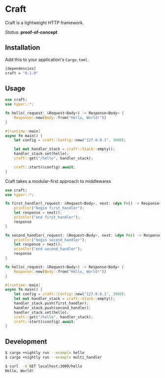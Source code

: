 # Craft
Craft is a lightweight HTTP framework.

*Status:* **proof-of-concept**

## Installation
Add this to your application's `Cargo.toml`.
```sh
[dependencies]
craft = "0.1.0"
```

## Usage
```rust
use craft;
use hyper::*;

fn hello(_request: &Request<Body>) -> Response<Body> {
    Response::new(Body::from("Hello, World!"))
}

#[runtime::main]
async fn main() {
    let config = craft::Config::new("127.0.0.1", 3000);

    let mut handler_stack = craft::Stack::empty();
    handler_stack.set(hello);
    craft::get("/hello", handler_stack);    

    craft::start(&config).await;
}
```

Craft takes a modular-first approach to middlewares
```rust
use craft;
use hyper::*;

fn first_handler(_request: &Request<Body>, next: &dyn Fn() -> Response<Body>) -> Response<Body> {
    println!("begin first_handler");
    let response = next();
    println!("end first_handler");
    response
}

fn second_handler(_request: &Request<Body>, next: &dyn Fn() -> Response<Body>) -> Response<Body> {
    println!("begin second_handler");
    let response = next();
    println!("end second_handler");
    response
}

fn hello(_request: &Request<Body>) -> Response<Body> {
    Response::new(Body::from("Hello, World!"))
}

#[runtime::main]
async fn main() {
    let config = craft::Config::new("127.0.0.1", 3000);
    let mut handler_stack = craft::Stack::empty();
    handler_stack.push(first_handler);
    handler_stack.push(second_handler);
    handler_stack.set(hello);
    craft::get("/hello", handler_stack);
    craft::start(&config).await;
}
```

## Development
```sh
$ cargo +nightly run --example hello
$ cargo +nightly run --example multi_handler

$ curl  -X GET localhost:3000/hello
Hello, World!
```
